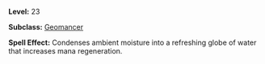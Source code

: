 <!-- TITLE: Spell: Refreshing Water Globe -->
<!-- SUBTITLE:  -->

**Level:** 23

**Subclass:** [Geomancer](geomancer)

**Spell Effect:** Condenses ambient moisture into a refreshing globe of water that increases mana regeneration.